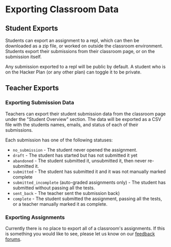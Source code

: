 # Exporting Classroom Data

## Student Exports

Students can export an assignment to a repl, which can then be downloaded as a zip file, or worked on outside the classroom environment.  Students export their submissions from their classroom page, or on the submission itself.

Any submission exported to a repl will be public by default.  A student who is on the Hacker Plan (or any other plan) can toggle it to be private.

## Teacher Exports

### Exporting Submission Data

Teachers can export their student submission data from the classroom page under the "Student Overview" section.  The data will be exported as a CSV file with the students names, emails, and status of each of their submissions.

Each submission has one of the following statuses:

* `no_submission` - The student never opened the assignment.
* `draft` - The student has started but has not submitted it yet
* `abandoned` - The student submitted it, unsubmitted it, then never re-submitted it.
* `submitted` - The student has submitted it and it was not manually marked complete
* `submitted_incomplete` (auto-graded assignments only) - The student has submitted without passing all the tests.
* `sent_back` - The teacher sent the submission back)
* `complete` - The student submitted the assignment, passing all the tests, or a teacher manually marked it as complete.

### Exporting Assignments

Currently there is no place to export all of a classroom's assignments.  If this is something you would like to see, please let us know on our [feedback forums](/feedback).
